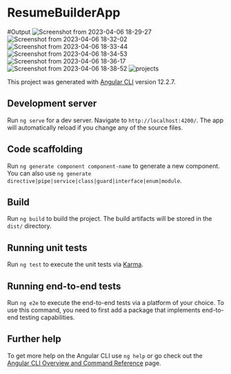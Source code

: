 # ResumeBuilderApp

#Output
![Screenshot from 2023-04-06 18-29-27](https://user-images.githubusercontent.com/66915421/230386192-841d08b9-8be7-480c-9a09-83323019ca41.png)
![Screenshot from 2023-04-06 18-32-02](https://user-images.githubusercontent.com/66915421/230386817-bf148d13-2974-4483-9036-046ca54cbccb.png)
![Screenshot from 2023-04-06 18-33-44](https://user-images.githubusercontent.com/66915421/230387077-6c20002d-fd01-4680-966f-5c0100158921.png)
![Screenshot from 2023-04-06 18-34-53](https://user-images.githubusercontent.com/66915421/230387336-c5694d7b-a425-47b6-9666-b49f3fb8f2ac.png)
![Screenshot from 2023-04-06 18-36-17](https://user-images.githubusercontent.com/66915421/230387947-25b4d67f-15a5-4818-9e73-f3603ece83fb.png)
![Screenshot from 2023-04-06 18-38-52](https://user-images.githubusercontent.com/66915421/230388267-9cea37db-51f8-4682-96f6-3e4d39bde820.png)
![projects](https://user-images.githubusercontent.com/66915421/230388866-01a14915-db8e-4cd5-9e91-a75b7d714afe.png)

This project was generated with [Angular CLI](https://github.com/angular/angular-cli) version 12.2.7.

## Development server

Run `ng serve` for a dev server. Navigate to `http://localhost:4200/`. The app will automatically reload if you change any of the source files.

## Code scaffolding

Run `ng generate component component-name` to generate a new component. You can also use `ng generate directive|pipe|service|class|guard|interface|enum|module`.

## Build

Run `ng build` to build the project. The build artifacts will be stored in the `dist/` directory.

## Running unit tests

Run `ng test` to execute the unit tests via [Karma](https://karma-runner.github.io).

## Running end-to-end tests

Run `ng e2e` to execute the end-to-end tests via a platform of your choice. To use this command, you need to first add a package that implements end-to-end testing capabilities.

## Further help

To get more help on the Angular CLI use `ng help` or go check out the [Angular CLI Overview and Command Reference](https://angular.io/cli) page.
